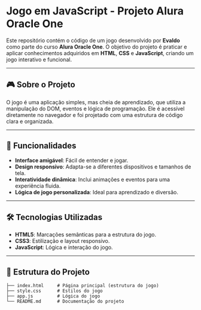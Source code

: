 # Jogo em JavaScript - Projeto Alura Oracle One

Este repositório contém o código de um jogo desenvolvido por **Evaldo** como parte do curso **Alura Oracle One**. O objetivo do projeto é praticar e aplicar conhecimentos adquiridos em **HTML**, **CSS** e **JavaScript**, criando um jogo interativo e funcional.

---

## 🎮 Sobre o Projeto

O jogo é uma aplicação simples, mas cheia de aprendizado, que utiliza a manipulação do DOM, eventos e lógica de programação. Ele é acessível diretamente no navegador e foi projetado com uma estrutura de código clara e organizada.

---

## 🚀 Funcionalidades

- **Interface amigável**: Fácil de entender e jogar.
- **Design responsivo**: Adapta-se a diferentes dispositivos e tamanhos de tela.
- **Interatividade dinâmica**: Inclui animações e eventos para uma experiência fluida.
- **Lógica de jogo personalizada**: Ideal para aprendizado e diversão.

---

## 🛠️ Tecnologias Utilizadas

- **HTML5**: Marcações semânticas para a estrutura do jogo.
- **CSS3**: Estilização e layout responsivo.
- **JavaScript**: Lógica e interação do jogo.

---

## 📁 Estrutura do Projeto

```plaintext
├── index.html     # Página principal (estrutura do jogo)
├── style.css      # Estilos do jogo
├── app.js         # Lógica do jogo
└── README.md      # Documentação do projeto
